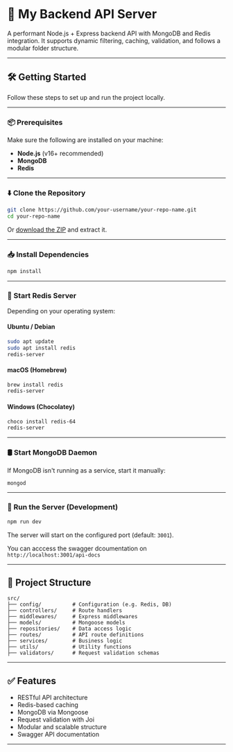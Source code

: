 
# 🚀 My Backend API Server

A performant Node.js + Express backend API with MongoDB and Redis integration. It supports dynamic filtering, caching, validation, and follows a modular folder structure.

---

## 🛠️ Getting Started

Follow these steps to set up and run the project locally.

---

### 📦 Prerequisites

Make sure the following are installed on your machine:

- **Node.js** (v16+ recommended)
- **MongoDB**
- **Redis**

---

### ⬇️ Clone the Repository

```bash
git clone https://github.com/your-username/your-repo-name.git
cd your-repo-name
```

Or [download the ZIP](https://github.com/Harsh72019/TestRepo/archive/refs/heads/main.zip) and extract it.

---

### 📥 Install Dependencies

```bash
npm install
```

---

### 🧠 Start Redis Server

Depending on your operating system:

#### Ubuntu / Debian

```bash
sudo apt update
sudo apt install redis
redis-server
```

#### macOS (Homebrew)

```bash
brew install redis
redis-server
```

#### Windows (Chocolatey)

```bash
choco install redis-64
redis-server
```

---

### 🛢️ Start MongoDB Daemon

If MongoDB isn't running as a service, start it manually:

```bash
mongod
```

---

### 🔄 Run the Server (Development)

```bash
npm run dev
```

The server will start on the configured port (default: `3001`).

You can acccess the swagger dcoumentation on `http://localhost:3001/api-docs`

---

## 📂 Project Structure

```
src/
├── config/          # Configuration (e.g. Redis, DB)
├── controllers/     # Route handlers
├── middlewares/     # Express middlewares
├── models/          # Mongoose models
├── repositories/    # Data access logic
├── routes/          # API route definitions
├── services/        # Business logic
├── utils/           # Utility functions
├── validators/      # Request validation schemas
```

---

## ✅ Features

- RESTful API architecture
- Redis-based caching
- MongoDB via Mongoose
- Request validation with Joi
- Modular and scalable structure
- Swagger API documentation

---


